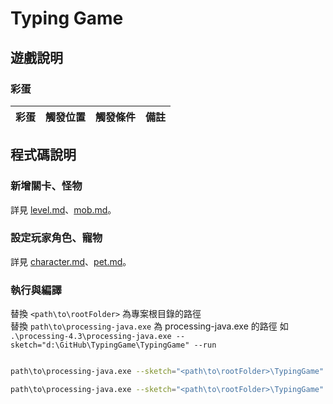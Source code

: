 # Typing Game

## 遊戲說明

### 彩蛋

| 彩蛋 | 觸發位置 | 觸發條件 | 備註 |
| --- | --- | --- | --- |

## 程式碼說明

### 新增關卡、怪物

詳見 [level.md](.\docs\level.md)、[mob.md](.\docs\mob.md)。

### 設定玩家角色、寵物

詳見 [character.md](.\docs\character.md)、[pet.md](.\docs\pet.md)。

### 執行與編譯

替換 `<path\to\rootFolder>` 為專案根目錄的路徑  
替換 `path\to\processing-java.exe` 為 processing-java.exe 的路徑
如 `.\processing-4.3\processing-java.exe --sketch="d:\GitHub\TypingGame\TypingGame" --run`

```bash

path\to\processing-java.exe --sketch="<path\to\rootFolder>\TypingGame" --run

path\to\processing-java.exe --sketch="<path\to\rootFolder>\TypingGame" --output="<path\to\rootFolder>\out" --force --export
```
